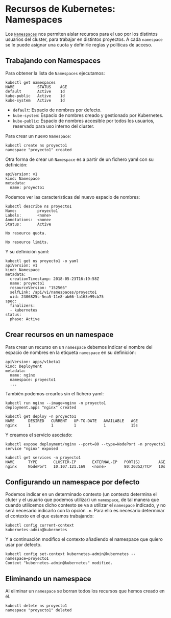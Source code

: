 # Recursos de Kubernetes: Namespaces

Los [`Namespaces`](https://kubernetes.io/docs/concepts/overview/working-with-objects/namespaces/) nos permiten aislar recursos para el uso por los distintos usuarios del cluster, para trabajar en distintos proyectos. A cada `namespace` se le puede asignar una cuota y definirle reglas y políticas de acceso.

## Trabajando con Namespaces

Para obtener la lista de `Namespaces` ejecutamos:

    kubectl get namespaces
    NAME          STATUS    AGE
    default       Active    1d
    kube-public   Active    1d
    kube-system   Active    1d

* `default`: Espacio de nombres por defecto.
* `kube-system`: Espacio de nombres creado y gestionado por Kubernetes.
* `kube-public`: Espacio de nombres accesible por todos los usuarios, reservado para uso interno del cluster.

Para crear un nuevo `Namespace`:

    kubectl create ns proyecto1
    namespace "proyecto1" created

Otra forma de crear un `Namespace` es a partir de un fichero yaml con su definición:

    apiVersion: v1
    kind: Namespace
    metadata:
      name: proyecto1

Podemos ver las características del nuevo espacio de nombres:

    kubectl describe ns proyecto1
    Name:         proyecto1
    Labels:       <none>
    Annotations:  <none>
    Status:       Active

    No resource quota.

    No resource limits.

Y su definición yaml:

    kubectl get ns proyecto1 -o yaml
    apiVersion: v1
    kind: Namespace
    metadata:
      creationTimestamp: 2018-05-23T16:19:58Z
      name: proyecto1
      resourceVersion: "152566"
      selfLink: /api/v1/namespaces/proyecto1
      uid: 2306825c-5ea5-11e8-ab66-fa163e99cb75
    spec:
      finalizers:
      - kubernetes
    status:
      phase: Active

## Crear recursos en un namespace

Para crear un recurso en un `namespace` debemos indicar el nombre del espacio de nombres en la etiqueta `namespace` en su definición:

    apiVersion: apps/v1beta1
    kind: Deployment
    metadata:
      name: nginx
      namespace: proyecto1
      ...

También podemos crearlos sin el fichero yaml:

    kubectl run nginx --image=nginx -n proyecto1
    deployment.apps "nginx" created

    kubectl get deploy -n proyecto1
    NAME      DESIRED   CURRENT   UP-TO-DATE   AVAILABLE   AGE
    nginx     1         1         1            1           15s

Y creamos el servicio asociado:

    kubectl expose deployment/nginx --port=80 --type=NodePort -n proyecto1
    service "nginx" exposed
    
    kubectl get services -n proyecto1
    NAME      TYPE       CLUSTER-IP       EXTERNAL-IP   PORT(S)        AGE
    nginx     NodePort   10.107.121.169   <none>        80:30352/TCP   10s

## Configurando un namespace por defecto

Podemos indicar en un determinado contexto (un contexto determina el cluter y el usuario que podemos utilizar) un `namespace`, de tal manera que cuando utilicemos dicho contexto se va a utilizar el `namespace` indicado, y no será necesario indicarlo con la opción `-n`. Para ello es necesario determinar el contexto en el que estamos trabajando:

    kubectl config current-context
    kubernetes-admin@kubernetes

Y a continuación modifico el contexto añadiendo el namespace que quiero usar por defecto.

    kubectl config set-context kubernetes-admin@kubernetes --namespace=proyecto1
    Context "kubernetes-admin@kubernetes" modified.

## Eliminando un namespace

Al eliminar un `namespace` se borran todos los recursos que hemos creado en él. 

    kubectl delete ns proyecto1
    namespace "proyecto1" deleted
